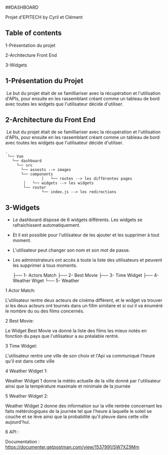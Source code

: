 ##DASHBOARD

   Projet d'EPITECH by Cyril et Clément

## Table of contents

   1-Présentation du projet

   2-Architecture Front End

   3-Widgets

## 1-Présentation du Projet

​	Le but du projet était de se familliariser avec la récupération et l'utilisation d'APIs, pour ensuite en les rassemblant créant comme un tableau de bord avec toutes les widgets que l'utilisateur décide d'utiliser.



## 2-Architecture du Front End

​	Le but du projet était de se familliariser avec la récupération et l'utilisation d'APIs, pour ensuite en les rassemblant créant comme un tableau de bord avec toutes les widgets que l'utilisateur décide d'utiliser.



```
.
 └── Vue
   └── dashboard
     └── src
       └── assests --> images
       └── components
                │	└── routes --> les différentes pages
        │   └── widgets --> les widgets
        └── router
                └── index.js --> les redirections
```



## 3-Widgets

+ Le dashboard dispose de 6 widgets différents. Les widgets se rafraichissent automatiquement.
+ Et il est possible pour l'utilisateur de les ajouter et les supprimer à tout moment.
+ L'utilisateur peut changer son nom et son mot de passe.
+ Les administrateurs ont accès à toute la liste des utilisateurs et peuvent les supprimer à tous moments.



    ├── 1- Actors Match
    ├── 2- Best Movie
    ├── 3- Time Widget
    ├── 4- Weather Wiget
    └── 5- Weather

1 Actor Match:

L'utilisateur rentre deux acteurs de cinéma différent, et le widget va trouver si les deux acteurs ont tournés dans un fillm similaire et si oui il va énuméré le nombre du ou des films concernés.



2 Best Movie:

Le Widget Best Movie va donné la liste des films les mieux notés en fonction du pays que l'utilisateur a au préalable rentré.



3 Time Widget:

L'utilisateur rentre une ville de son choix et l'Api va communiqué l'heure qu'il est dans cette ville



4 Weather Widget 1:

Weather Widget 1 donne la météo actuelle de la ville donné par l'utilisateur ainsi que la température maximale et minimale de la journée



5 Weather Widget 2:

Weather Widget 2 donne des information sur la ville rentrée concernant les faits métérologiques de la journée tel que l'heure à laquelle le soleil se couche et se lève ainsi que la probabilité qu'il pleuve dans cette ville aujourd'hui.

6 API :

Documentation : https://documenter.getpostman.com/view/1537991/SW7XZ9Mm
